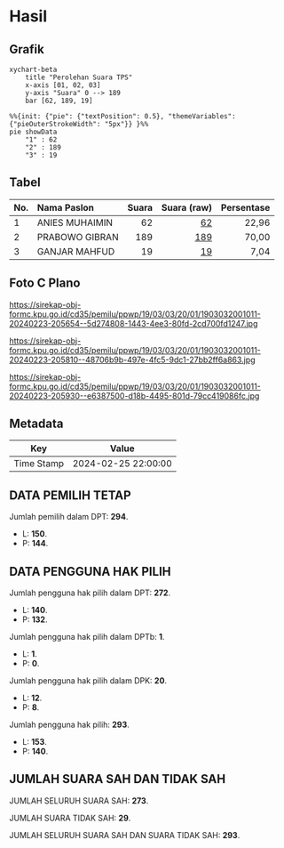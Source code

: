 # Hasil

## Grafik

```mermaid
xychart-beta
    title "Perolehan Suara TPS"
    x-axis [01, 02, 03]
    y-axis "Suara" 0 --> 189
    bar [62, 189, 19]
```

```mermaid
%%{init: {"pie": {"textPosition": 0.5}, "themeVariables": {"pieOuterStrokeWidth": "5px"}} }%%
pie showData
    "1" : 62
    "2" : 189
    "3" : 19
```

## Tabel

| No. | Nama Paslon    | Suara | Suara (raw) | Persentase |
|:--- |:-------------- | -----:| -----------:| ----------:|
| 1   | ANIES MUHAIMIN | 62    | [62][p-1]   | 22,96      |
| 2   | PRABOWO GIBRAN | 189   | [189][p-2]  | 70,00      |
| 3   | GANJAR MAHFUD  | 19    | [19][p-3]   | 7,04       |


[p-1]: https://github.com/gigit-pemilu/pemilu-2024-19-kepulauan-bangka-belitung/blob/main/pilpres/hitung-suara/sub/19-kepulauan-bangka-belitung/sub/03-bangka-selatan/sub/03-airgegas/sub/2001-airgegas/sub/011-tps/sub/paslon-1.txt
[p-2]: https://github.com/gigit-pemilu/pemilu-2024-19-kepulauan-bangka-belitung/blob/main/pilpres/hitung-suara/sub/19-kepulauan-bangka-belitung/sub/03-bangka-selatan/sub/03-airgegas/sub/2001-airgegas/sub/011-tps/sub/paslon-2.txt
[p-3]: https://github.com/gigit-pemilu/pemilu-2024-19-kepulauan-bangka-belitung/blob/main/pilpres/hitung-suara/sub/19-kepulauan-bangka-belitung/sub/03-bangka-selatan/sub/03-airgegas/sub/2001-airgegas/sub/011-tps/sub/paslon-3.txt

## Foto C Plano

https://sirekap-obj-formc.kpu.go.id/cd35/pemilu/ppwp/19/03/03/20/01/1903032001011-20240223-205654--5d274808-1443-4ee3-80fd-2cd700fd1247.jpg

https://sirekap-obj-formc.kpu.go.id/cd35/pemilu/ppwp/19/03/03/20/01/1903032001011-20240223-205810--48706b9b-497e-4fc5-9dc1-27bb2ff6a863.jpg

https://sirekap-obj-formc.kpu.go.id/cd35/pemilu/ppwp/19/03/03/20/01/1903032001011-20240223-205930--e6387500-d18b-4495-801d-79cc419086fc.jpg


## Metadata

| Key        | Value               |
| ---------- | ------------------- |
| Time Stamp | 2024-02-25 22:00:00 |


## DATA PEMILIH TETAP

Jumlah pemilih dalam DPT: **294**.
 * L: **150**.
 * P: **144**.

## DATA PENGGUNA HAK PILIH

Jumlah pengguna hak pilih dalam DPT: **272**.
 * L: **140**.
 * P: **132**.

Jumlah pengguna hak pilih dalam DPTb: **1**.
 * L: **1**.
 * P: **0**.

Jumlah pengguna hak pilih dalam DPK: **20**.
 * L: **12**.
 * P: **8**.

Jumlah pengguna hak pilih: **293**.
 * L: **153**.
 * P: **140**.

## JUMLAH SUARA SAH DAN TIDAK SAH

JUMLAH SELURUH SUARA SAH: **273**.

JUMLAH SUARA TIDAK SAH: **29**.

JUMLAH SELURUH SUARA SAH DAN SUARA TIDAK SAH: **293**.


